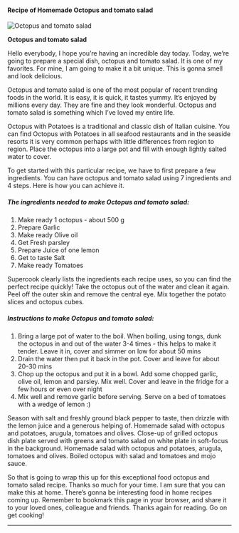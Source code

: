             

#### Recipe of Homemade Octopus and tomato salad

![Octopus and tomato salad](https://img-global.cpcdn.com/recipes/aa492cbe10136970/751x532cq70/octopus-and-tomato-salad-recipe-main-photo.jpg)

**Octopus and tomato salad**

Hello everybody, I hope you’re having an incredible day today. Today, we’re going to prepare a special dish, octopus and tomato salad. It is one of my favorites. For mine, I am going to make it a bit unique. This is gonna smell and look delicious.

Octopus and tomato salad is one of the most popular of recent trending foods in the world. It is easy, it is quick, it tastes yummy. It’s enjoyed by millions every day. They are fine and they look wonderful. Octopus and tomato salad is something which I’ve loved my entire life.

Octopus with Potatoes is a traditional and classic dish of Italian cuisine. You can find Octopus with Potatoes in all seafood restaurants and in the seaside resorts it is very common perhaps with little differences from region to region. Place the octopus into a large pot and fill with enough lightly salted water to cover.

To get started with this particular recipe, we have to first prepare a few ingredients. You can have octopus and tomato salad using 7 ingredients and 4 steps. Here is how you can achieve it.

##### The ingredients needed to make Octopus and tomato salad:

1.  Make ready 1 octopus - about 500 g
2.  Prepare Garlic
3.  Make ready Olive oil
4.  Get Fresh parsley
5.  Prepare Juice of one lemon
6.  Get to taste Salt
7.  Make ready Tomatoes

Supercook clearly lists the ingredients each recipe uses, so you can find the perfect recipe quickly! Take the octopus out of the water and clean it again. Peel off the outer skin and remove the central eye. Mix together the potato slices and octopus cubes.

##### Instructions to make Octopus and tomato salad:

1.  Bring a large pot of water to the boil. When boiling, using tongs, dunk the octopus in and out of the water 3-4 times - this helps to make it tender. Leave it in, cover and simmer on low for about 50 mins
2.  Drain the water then put it back in the pot. Cover and leave for about 20-30 mins
3.  Chop up the octopus and put it in a bowl. Add some chopped garlic, olive oil, lemon and parsley. Mix well. Cover and leave in the fridge for a few hours or even over night
4.  Mix well and remove garlic before serving. Serve on a bed of tomatoes with a wedge of lemon :)

Season with salt and freshly ground black pepper to taste, then drizzle with the lemon juice and a generous helping of. Homemade salad with octopus and potatoes, arugula, tomatoes and olives. Close-up of grilled octopus dish plate served with greens and tomato salad on white plate in soft-focus in the background. Homemade salad with octopus and potatoes, arugula, tomatoes and olives. Boiled octopus with salad and tomatoes and mojo sauce.

So that is going to wrap this up for this exceptional food octopus and tomato salad recipe. Thanks so much for your time. I am sure that you can make this at home. There’s gonna be interesting food in home recipes coming up. Remember to bookmark this page in your browser, and share it to your loved ones, colleague and friends. Thanks again for reading. Go on get cooking!

* * *